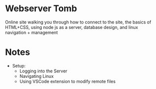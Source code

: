 # Webserver Tomb
Online site walking you through how to connect to the site, the basics of HTML+CSS, using node js as a server, database design, and linux navigation + management

# Notes

* Setup:
  * Logging into the Server
  * Navigating Linux
  * Using VSCode extension to modify remote files